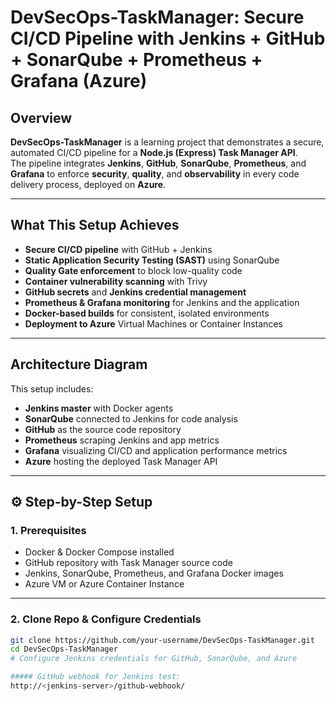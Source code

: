 # DevSecOps-TaskManager: Secure CI/CD Pipeline with Jenkins + GitHub + SonarQube + Prometheus + Grafana (Azure)

## Overview
**DevSecOps-TaskManager** is a learning project that demonstrates a secure, automated CI/CD pipeline for a **Node.js (Express) Task Manager API**.  
The pipeline integrates **Jenkins**, **GitHub**, **SonarQube**, **Prometheus**, and **Grafana** to enforce **security**, **quality**, and **observability** in every code delivery process, deployed on **Azure**.

---

## What This Setup Achieves
- **Secure CI/CD pipeline** with GitHub + Jenkins
- **Static Application Security Testing (SAST)** using SonarQube
- **Quality Gate enforcement** to block low-quality code
- **Container vulnerability scanning** with Trivy
- **GitHub secrets** and **Jenkins credential management**
- **Prometheus & Grafana monitoring** for Jenkins and the application
- **Docker-based builds** for consistent, isolated environments
- **Deployment to Azure** Virtual Machines or Container Instances

---

## Architecture Diagram
This setup includes:
- **Jenkins master** with Docker agents
- **SonarQube** connected to Jenkins for code analysis
- **GitHub** as the source code repository
- **Prometheus** scraping Jenkins and app metrics
- **Grafana** visualizing CI/CD and application performance metrics
- **Azure** hosting the deployed Task Manager API

---

## ⚙ Step-by-Step Setup

### 1. Prerequisites
- Docker & Docker Compose installed
- GitHub repository with Task Manager source code
- Jenkins, SonarQube, Prometheus, and Grafana Docker images
- Azure VM or Azure Container Instance

---

### 2. Clone Repo & Configure Credentials
```bash
git clone https://github.com/your-username/DevSecOps-TaskManager.git
cd DevSecOps-TaskManager
# Configure Jenkins credentials for GitHub, SonarQube, and Azure

##### GitHub webhook for Jenkins test:
http://<jenkins-server>/github-webhook/
